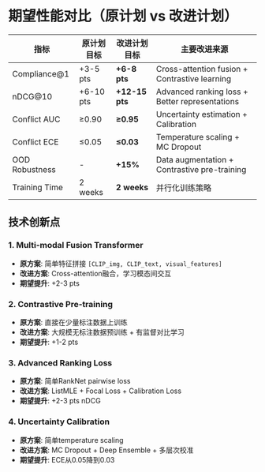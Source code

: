 
# 期望性能对比（原计划 vs 改进计划）

| 指标 | 原计划目标 | 改进计划目标 | 主要改进来源 |
|------|------------|--------------|--------------|
| Compliance@1 | +3-5 pts | **+6-8 pts** | Cross-attention fusion + Contrastive learning |
| nDCG@10 | +6-10 pts | **+12-15 pts** | Advanced ranking loss + Better representations |
| Conflict AUC | ≥0.90 | **≥0.95** | Uncertainty estimation + Calibration |
| Conflict ECE | ≤0.05 | **≤0.03** | Temperature scaling + MC Dropout |
| OOD Robustness | - | **+15%** | Data augmentation + Contrastive pre-training |
| Training Time | 2 weeks | **2 weeks** | 并行化训练策略 |

## 技术创新点

### 1. Multi-modal Fusion Transformer
- **原方案**: 简单特征拼接 `[CLIP_img, CLIP_text, visual_features]`
- **改进方案**: Cross-attention融合，学习模态间交互
- **期望提升**: +2-3 pts

### 2. Contrastive Pre-training
- **原方案**: 直接在少量标注数据上训练
- **改进方案**: 大规模无标注数据预训练 + 有监督对比学习
- **期望提升**: +1-2 pts

### 3. Advanced Ranking Loss
- **原方案**: 简单RankNet pairwise loss
- **改进方案**: ListMLE + Focal Loss + Calibration Loss
- **期望提升**: +2-3 pts nDCG

### 4. Uncertainty Calibration
- **原方案**: 简单temperature scaling
- **改进方案**: MC Dropout + Deep Ensemble + 多层次校准
- **期望提升**: ECE从0.05降到0.03
